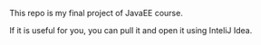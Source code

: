 This repo is my final project of JavaEE course.

If it is useful for you, you can pull it and open it using InteliJ Idea.
